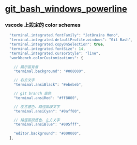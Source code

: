 # [git_bash_windows_powerline](https://github.com/diesire/git_bash_windows_powerline/blob/master/theme.bash)

### vscode 上設定的 color schemes

```js
  "terminal.integrated.fontFamily": "JetBrains Mono",
  "terminal.integrated.defaultProfile.windows": "Git Bash",
  "terminal.integrated.copyOnSelection": true,
  "terminal.integrated.fontSize": 14,
  "terminal.integrated.cursorStyle": "line",
  "workbench.colorCustomizations": {
    
    // 顯示區背景
    "terminal.background": "#000000",

    // 右方文字
    "terminal.ansiBlack": "#ebebeb",

    // git branch 底色
    "terminal.ansiRed": "#ff8000",

    // 左方底色、路徑區段文字 
    "terminal.ansiCyan": "#0aff00",

    // 路徑區段底色、左方文字
    "terminal.ansiBlue": "#005fff",
    
    "editor.background": "#000000",
  },
```